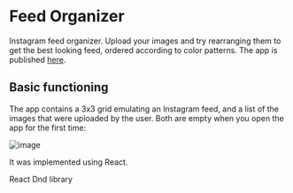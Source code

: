 # Feed Organizer

Instagram feed organizer. Upload your images and try rearranging them to get the best looking feed, ordered according to color patterns.
The app is published [here](https://feed-dnd.vercel.app/).

## Basic functioning

The app contains a 3x3 grid emulating an Instagram feed, and a list of the images that were uploaded by the user. Both are empty when you open the app for the first time:

![image](https://user-images.githubusercontent.com/35512873/142730575-746173f9-6bf8-480d-8804-1780f149459f.png)


It was implemented using React.

React Dnd library
